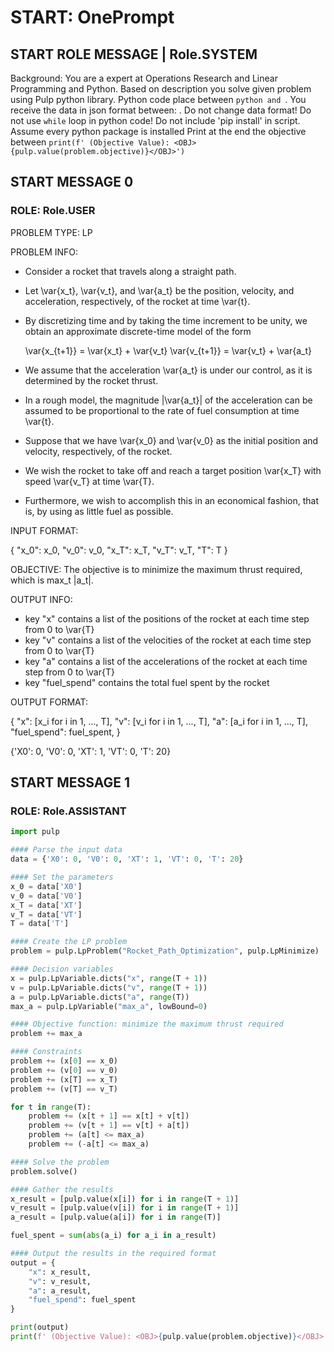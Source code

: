 # START: OnePrompt 
## START ROLE MESSAGE | Role.SYSTEM 
Background: You are a expert at Operations Research and Linear Programming and Python. Based on description you solve given problem using Pulp python library. Python code place between ```python and ```. You receive the data in json format between: <DATA></DATA>. Do not change data format! Do not use `while` loop in python code! Do not include 'pip install' in script. Assume every python package is installed Print at the end the objective between <OBJ></OBJ> `print(f' (Objective Value): <OBJ>{pulp.value(problem.objective)}</OBJ>')`  
## START MESSAGE 0 
### ROLE: Role.USER
<DESCRIPTION>
PROBLEM TYPE: LP

PROBLEM INFO: 

- Consider a rocket that travels along a straight path. 
- Let \var{x_t}, \var{v_t}, and \var{a_t} be the position, velocity, and acceleration, respectively, of the rocket at time \var{t}.
- By discretizing time and by taking the time increment to be unity, we obtain an approximate discrete-time model of the form 
    
    \var{x_{t+1}} = \var{x_t} + \var{v_t}
    \var{v_{t+1}} = \var{v_t} + \var{a_t}

- We assume that the acceleration \var{a_t} is under our control, as it is determined by the rocket thrust.
- In a rough model, the magnitude |\var{a_t}| of the accelera­tion can be assumed to be proportional to the rate of fuel consumption at time \var{t}.
- Suppose that we have \var{x_0} and \var{v_0} as the initial position and velocity, respectively, of the rocket.
- We wish the rocket to take off and reach a target position \var{x_T} with speed \var{v_T} at time \var{T}.
- Furthermore, we wish to accomplish this in an economical fashion, that is, by using as little fuel as possible.


INPUT FORMAT: 

{
    "x_0": x_0,
    "v_0": v_0,
    "x_T": x_T,
    "v_T": v_T,
    "T": T
}

OBJECTIVE: The objective is to minimize the maximum thrust required, which is max_t |a_t|. 

OUTPUT INFO:

- key "x" contains a list of the positions of the rocket at each time step from 0 to \var{T}
- key "v" contains a list of the velocities of the rocket at each time step from 0 to \var{T}
- key "a" contains a list of the accelerations of the rocket at each time step from 0 to \var{T}
- key "fuel_spend" contains the total fuel spent by the rocket

OUTPUT FORMAT:

{
    "x": [x_i for i in 1, ..., T],
    "v": [v_i for i in 1, ..., T],
    "a": [a_i for i in 1, ..., T],
    "fuel_spend": fuel_spent,
}


</DESCRIPTION>
<DATA>
{'X0': 0, 'V0': 0, 'XT': 1, 'VT': 0, 'T': 20}</DATA>


## START MESSAGE 1 
### ROLE: Role.ASSISTANT
```python
import pulp

#### Parse the input data
data = {'X0': 0, 'V0': 0, 'XT': 1, 'VT': 0, 'T': 20}

#### Set the parameters
x_0 = data['X0']
v_0 = data['V0']
x_T = data['XT']
v_T = data['VT']
T = data['T']

#### Create the LP problem
problem = pulp.LpProblem("Rocket_Path_Optimization", pulp.LpMinimize)

#### Decision variables
x = pulp.LpVariable.dicts("x", range(T + 1))
v = pulp.LpVariable.dicts("v", range(T + 1))
a = pulp.LpVariable.dicts("a", range(T))
max_a = pulp.LpVariable("max_a", lowBound=0)

#### Objective function: minimize the maximum thrust required
problem += max_a

#### Constraints
problem += (x[0] == x_0)
problem += (v[0] == v_0)
problem += (x[T] == x_T)
problem += (v[T] == v_T)

for t in range(T):
    problem += (x[t + 1] == x[t] + v[t])
    problem += (v[t + 1] == v[t] + a[t])
    problem += (a[t] <= max_a)
    problem += (-a[t] <= max_a)

#### Solve the problem
problem.solve()

#### Gather the results
x_result = [pulp.value(x[i]) for i in range(T + 1)]
v_result = [pulp.value(v[i]) for i in range(T + 1)]
a_result = [pulp.value(a[i]) for i in range(T)]

fuel_spent = sum(abs(a_i) for a_i in a_result)

#### Output the results in the required format
output = {
    "x": x_result,
    "v": v_result,
    "a": a_result,
    "fuel_spend": fuel_spent
}

print(output)
print(f' (Objective Value): <OBJ>{pulp.value(problem.objective)}</OBJ>')
```

